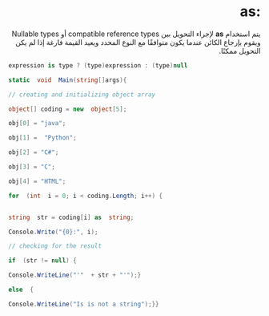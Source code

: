 
<div dir = "rtl">

# :as 

يتم استخدام **as** لإجراء التحويل بين compatible reference types أو Nullable types ويقوم بإرجاع الكائن عندما يكون متوافقًا مع النوع المحدد ويعيد القيمة فارغة إذا لم يكن التحويل ممكنًا.
</div>

```c#
expression is type ? (type)expression : (type)null
```
```c#
static  void  Main(string[]args){

// creating and initializing object array

object[] coding = new  object[5];

obj[0] = "java";

obj[1] =  "Python";

obj[2] = "C#";

obj[3] = "C";

obj[4] = "HTML";

for  (int  i = 0; i < coding.Length; i++) {


string  str = coding[i] as  string;

Console.Write("{0}:", i);

// checking for the result

if  (str != null) {

Console.WriteLine("'"  + str + "'");}

else  {

Console.WriteLine("Is is not a string");}}
```
